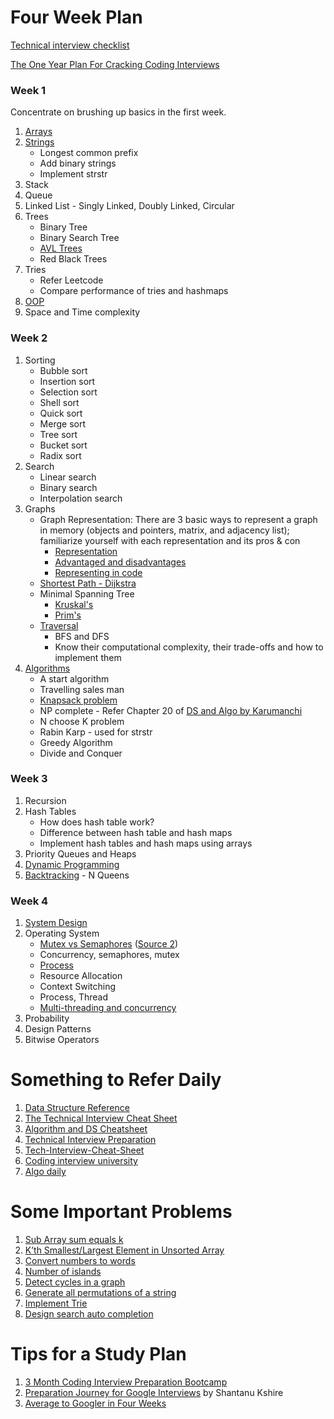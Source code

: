 # Four Week Plan

[Technical interview checklist](https://f.hubspotusercontent10.net/hubfs/14532763/Technical%20Interview%20Prep%20Checklist.pdf?utm_medium=email&_hsmi=170040107&_hsenc=p2ANqtz--_yJDLv8az-UZTv7s_goKt4zZHFxIqae8KH9UstoRrPmrPFMSe5pnpMkMa0KKDIRDtalCryTbH9VC3l4pU77YWNLPzxQ&utm_content=170040107&utm_source=hs_email)

[The One Year Plan For Cracking Coding Interviews](https://towardsdatascience.com/the-one-year-plan-for-competitive-coding-6af53f2f719c)

### **Week 1** 
Concentrate on brushing up basics in the first week.

1. [Arrays](https://algodaily.com/lessons/an-executable-data-structures-cheat-sheet)
2. [Strings](https://algodaily.com/lessons/an-executable-data-structures-cheat-sheet)
   - Longest common prefix
   - Add binary strings
   - Implement strstr
3. Stack
4. Queue
5. Linked List - Singly Linked, Doubly Linked, Circular
6. Trees
   - Binary Tree
   - Binary Search Tree
   - [AVL Trees](https://www.baeldung.com/java-avl-trees)
   - Red Black Trees
7. Tries
   - Refer Leetcode
   - Compare performance of tries and hashmaps
8. [OOP](https://www.javatpoint.com/java-oops-concepts)
9. Space and Time complexity


### **Week 2** 
1. Sorting
   - Bubble sort
   - Insertion sort
   - Selection sort
   - Shell sort
   - Quick sort
   - Merge sort
   - Tree sort
   - Bucket sort
   - Radix sort
2. Search
   - Linear search
   - Binary search
   - Interpolation search
3. Graphs
   - Graph Representation:
      There are 3 basic ways to represent a graph in memory (objects and pointers, matrix, and adjacency list); familiarize yourself with each representation and its pros & con
      * [Representation](https://www.hackerearth.com/practice/algorithms/graphs/graph-representation/tutorial/)
      * [Advantaged and disadvantages](https://www.algolist.net/Data_structures/Graph/Internal_representation)
      * [Representing in code](https://stackabuse.com/graphs-in-java-representing-graphs-in-code/)
   - [Shortest Path - Dijkstra](https://www.baeldung.com/java-dijkstra)
   - Minimal Spanning Tree
      * [Kruskal's](https://www.baeldung.com/java-spanning-trees-kruskal)
      * [Prim's](https://www.baeldung.com/java-prim-algorithm)
   - [Traversal](https://www.section.io/engineering-education/graph-traversals-java/)
      * BFS and DFS
      * Know their computational complexity, their trade-offs and how to implement them
4. [Algorithms](https://www.coursera.org/specializations/algorithms#courses)
   - A start algorithm
   - Travelling sales man
   - [Knapsack problem](https://medium.com/@fabianterh/how-to-solve-the-knapsack-problem-with-dynamic-programming-eb88c706d3cf)
   - NP complete - Refer Chapter 20 of [DS and Algo by Karumanchi](https://www.amazon.com/Data-Structures-Algorithms-Made-Easy/dp/819324527X)
   - N choose K problem
   - Rabin Karp - used for strstr
   - Greedy Algorithm
   - Divide and Conquer

### **Week 3** 
1. Recursion
2. Hash Tables
   - How does hash table work?
   - Difference between hash table and hash maps
   - Implement hash tables and hash maps using arrays
3. Priority Queues and Heaps
4. [Dynamic Programming](https://www.educative.io/courses/grokking-dynamic-programming-a-deep-dive-using-java)
5. [Backtracking](https://cs.lmu.edu/~ray/notes/backtracking/) - N Queens

### **Week 4** 
1. [System Design](https://www.educative.io/courses/grokking-modern-system-design-interview-for-engineers-managers)
2. Operating System
   - [Mutex vs Semaphores](https://www.guru99.com/mutex-vs-semaphore.html) ([Source 2](https://www.geeksforgeeks.org/mutex-vs-semaphore/))
   - Concurrency, semaphores, mutex
   - [Process](https://www.studytonight.com/operating-system/operating-system-processes)
   - Resource Allocation
   - Context Switching
   - Process, Thread
   - [Multi-threading and concurrency](https://www.educative.io/blog/multithreading-and-concurrency-fundamentals)
3. Probability
4. Design Patterns
5. Bitwise Operators  

# Something to Refer Daily
1. [Data Structure Reference](https://www.interviewcake.com/data-structures-reference)
2. [The Technical Interview Cheat Sheet](https://gist.github.com/TSiege/cbb0507082bb18ff7e4b)
3. [Algorithm and DS Cheatsheet](https://algs4.cs.princeton.edu/cheatsheet/)
4. [Technical Interview Preparation](https://hackmd.io/@nesquena/SJIV-n7B?type=view)
5. [Tech-Interview-Cheat-Sheet](https://github.com/TSiege/Tech-Interview-Cheat-Sheet)
6. [Coding interview university](https://github.com/jwasham/coding-interview-university#data-structures)
7. [Algo daily](https://algodaily.com/lessons/an-executable-data-structures-cheat-sheet)    


# Some Important Problems
1. [Sub Array sum equals k](https://leetcode.com/problems/subarray-sum-equals-k/solution/)
2. [K’th Smallest/Largest Element in Unsorted Array](https://www.geeksforgeeks.org/kth-smallestlargest-element-unsorted-array-set-2-expected-linear-time/)
3. [Convert numbers to words](https://www.netjstech.com/2018/11/converting-numbers-to-words-java-program.html)
4. [Number of islands](https://leetcode.com/problems/number-of-islands/solution/)
5. [Detect cycles in a graph](https://www.baeldung.com/cs/detecting-cycles-in-directed-graph)
6. [Generate all permutations of a string](https://www.techiedelight.com/generate-permutations-string-java-recursive-iterative/)
7. [Implement Trie](https://leetcode.com/problems/implement-trie-prefix-tree/solution/)
8. [Design search auto completion](https://leetcode.com/problems/design-search-autocomplete-system/solution/)

# Tips for a Study Plan
1. [3 Month Coding Interview Preparation Bootcamp](https://www.educative.io/blog/coding-interivew-preparation-bootcamp)
2. [Preparation Journey for Google Interviews](https://medium.com/swlh/my-preparation-journey-for-google-interviews-f41e2dc3cdf9) by Shantanu Kshire
3. [Average to Googler in Four Weeks](https://www.linkedin.com/pulse/average-googler-four-weeks-study-plan-milad-naseri/?trk=v-feed)
